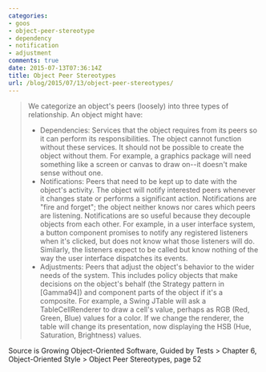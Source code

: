 ```yaml
---
categories:
- goos
- object-peer-stereotype
- dependency
- notification
- adjustment
comments: true
date: 2015-07-13T07:36:14Z
title: Object Peer Stereotypes
url: /blog/2015/07/13/object-peer-stereotypes/
---
```


>We categorize an object's peers (loosely) into three types of relationship. An object might have:
>
> * Dependencies: Services that the object requires from its peers so it can perform its responsibilities. The object cannot function without these services. It should not be possible to create the object without them. For example, a graphics package will need something like a screen or canvas to draw on--it doesn't make sense without one.
> * Notifications: Peers that need to be kept up to date with the object's activity. The object will notify interested peers whenever it changes state or performs a significant action. Notifications are "fire and forget"; the object neither knows nor cares which peers are listening. Notifications are so useful because they decouple objects from each other. For example, in a user interface system, a button component promises to notify any registered listeners when it's clicked, but does not know what those listeners will do. Similarly, the listeners expect to be called but know nothing of the way the user interface dispatches its events.
> * Adjustments: Peers that adjust the object's behavior to the wider needs of the system. This includes policy objects that make decisions on the object's behalf (the Strategy pattern in [Gamma94]) and component parts of the object if it's a composite. For example, a Swing JTable will ask a TableCellRenderer to draw a cell's value, perhaps as RGB (Red, Green, Blue) values for a color. If we change the renderer, the table will change its presentation, now displaying the HSB (Hue, Saturation, Brightness) values.

Source is Growing Object-Oriented Software, Guided by Tests > Chapter 6, Object-Oriented Style > Object Peer Stereotypes, page 52
 
  